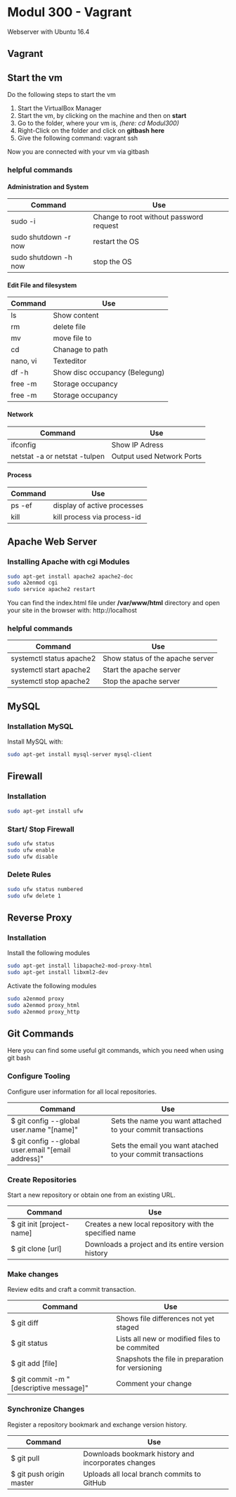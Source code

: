 Modul 300 - Vagrant
=============================
Webserver with Ubuntu 16.4

Vagrant
----------------


Start the vm
---------------
Do the following steps to start the vm
1. Start the VirtualBox Manager
2. Start the vm, by clicking on the machine and then on **start**
2. Go to the folder, where your vm is, *(here:
    cd Modul300)*
2. Right-Click on the folder and click on **gitbash here**
3. Give the following command: vagrant ssh

Now you are connected with your vm via gitbash

### helpful commands
#### Administration and System
| Command | Use |
| ------ | ------ |
| sudo -i | Change to root without password request |
|sudo shutdown -r now| restart the OS |
| sudo shutdown -h now | stop the OS |

#### Edit File and filesystem
| Command | Use |
| ------ | ------ |
| ls | Show content |
| rm | delete file |
| mv | move file to |
| cd | Chanage to path |
| nano, vi | Texteditor |
| df -h | Show disc occupancy (Belegung) |
| free -m | Storage occupancy |
| free -m | Storage occupancy |

#### Network
| Command | Use |
| ------ | ------ |
| ifconfig | Show IP Adress |
| netstat -a or netstat -tulpen | Output used Network Ports|

#### Process
| Command | Use |
| ------ | ------ |
| ps -ef | display of active processes |
|kill <pid> | kill process via process-id|

Apache Web Server
---------------------
### Installing Apache with cgi Modules
```sh
sudo apt-get install apache2 apache2-doc
sudo a2enmod cgi
sudo service apache2 restart
```
You can find the index.html file under **/var/www/html** directory and open your site in the browser with: http://localhost

### helpful commands
| Command | Use |
| ------ | ------ |
| systemctl status apache2| Show status of the apache server |
| systemctl start apache2| Start the apache server |
| systemctl stop apache2| Stop the apache server |

MySQL
---------------------
### Installation MySQL
Install MySQL with:
```sh
sudo apt-get install mysql-server mysql-client
```

Firewall
---------------------
### Installation 
```sh
sudo apt-get install ufw
```
### Start/ Stop Firewall
```sh
sudo ufw status
sudo ufw enable
sudo ufw disable
```
### Delete Rules
```sh
sudo ufw status numbered
sudo ufw delete 1
```
Reverse Proxy
---------------------
### Installation 
Install the following modules
```sh
sudo apt-get install libapache2-mod-proxy-html
sudo apt-get install libxml2-dev
```
Activate the following modules
```sh
sudo a2enmod proxy
sudo a2enmod proxy_html
sudo a2enmod proxy_http 
```
Git Commands
---------------
Here you can find some useful git commands, which you need when using git bash

### Configure Tooling
Configure user information for all local repositories.

| Command | Use |
| ------ | ------ |
| $ git config --global user.name "[name]"| Sets the name you want attached to your commit transactions |
| $ git config --global user.email "[email address]"| Sets the email you want atached to your commit transactions |

### Create Repositories
Start a new repository or obtain one from an existing URL.

| Command | Use |
| ------ | ------ |
|$ git init [project-name]| Creates a new local repository with the specified name |
|$ git clone [url]| Downloads a project and its entire version history |

### Make changes
Review edits and craft a commit transaction.

| Command | Use |
| ------ | ------ |
|$ git diff| Shows file differences not yet staged |
|$ git status| Lists all new or modified files to be commited |
|$ git add [file]| Snapshots the file in preparation for versioning |
|$ git commit -m "[descriptive message]"| Comment your change |


### Synchronize Changes
Register a repository bookmark and exchange version history.

| Command | Use |
| ------ | ------ |
|$ git pull| Downloads bookmark history and incorporates changes|
|$ git push origin master| Uploads all local branch commits to GitHub |
